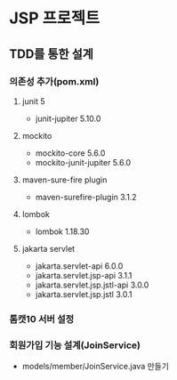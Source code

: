 # JSP 프로젝트

## TDD를 통한 설계
### 의존성 추가(pom.xml)
  1. junit 5
     - junit-jupiter 5.10.0
     
  2. mockito
     - mockito-core 5.6.0
     - mockito-junit-jupiter 5.6.0
     
  3. maven-sure-fire plugin
     - maven-surefire-plugin 3.1.2
     
  4. lombok
     - lombok 1.18.30
     
  5. jakarta servlet
     - jakarta.servlet-api 6.0.0
     - jakarta.servlet.jsp-api 3.1.1
     - jakarta.servlet.jsp.jstl-api 3.0.0
     - jakarta.servlet.jsp.jstl 3.0.1
     
### 톰캣10 서버 설정

### 회원가입 기능 설계(JoinService)
  - models/member/JoinService.java 만들기